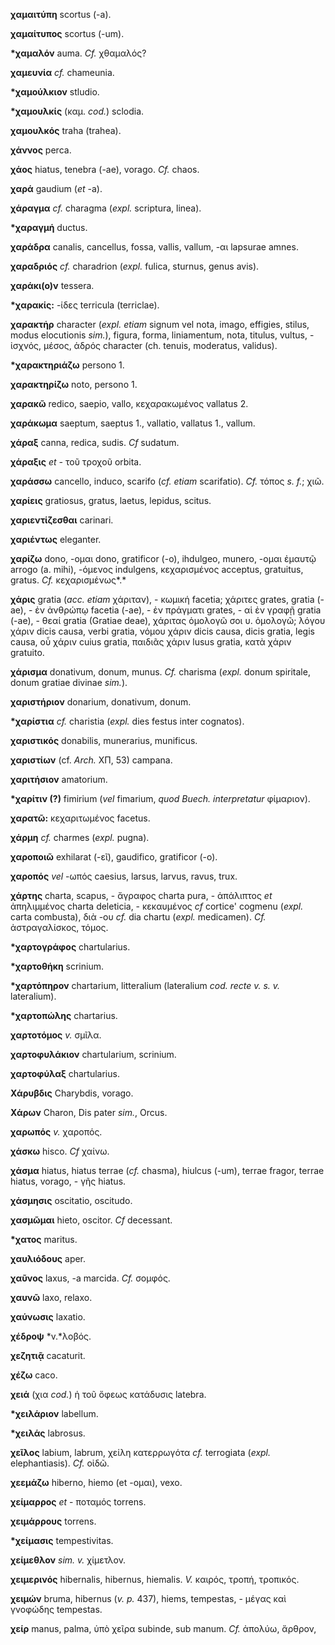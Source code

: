 **χαμαιτύπη** scortus (-a).

**χαμαίτυπος** scortus (-um).

**\*χαμαλόν** auma. *Cf.* χθαμαλός?

**χαμευνία** *cf.* chameunia.

**\*χαμούλκιον** stludio.

**\*χαμουλκίς** (καμ. *cod.*) sclodia.

**χαμουλκός** traha (trahea).

**χάννος** perca.

**χάος** hiatus, tenebra (-ae), vorago. *Cf.* chaos.

**χαρά** gaudium (*et* -a).

**χάραγμα** *cf.* charagma (*expl.* scriptura, linea).

**\*χαραγμή** ductus.

**χαράδρα** canalis, cancellus, fossa, vallis, vallum, -αι lapsurae
amnes.

**χαραδριός** *cf.* charadrion (*expl.* fulica, sturnus, genus avis).

**χαράκι(ο)ν** tessera.

**\*χαρακίς:** -ίδες terricula (terriclae).

**χαρακτἡρ** character (*expl. etiam* signum vel nota, imago, effigies,
stilus, modus elocutionis *sim.*), figura, forma, liniamentum, nota,
titulus, vultus, - ἰσχνός, μέσος, ἁδρός character (ch. tenuis,
moderatus, validus).

**\*χαρακτηριάζω** persono 1.

**χαρακτηρίζω** noto, persono 1.

**χαρακῶ** redico, saepio, vallo, κεχαρακωμένος vallatus 2.

**χαράκωμα** saeptum, saeptus 1., vallatio, vallatus 1., vallum.

**χάραξ** canna, redica, sudis. *Cf* sudatum.

**χάραξις** *et -* τοῦ τροχοῦ orbita.

**χαράσσω** cancello, induco, scarifo (*cf. etiam* scarifatio). *Cf.*
τόπος *s. f.*; χιῶ.

**χαρίεις** gratiosus, gratus, laetus, lepidus, scitus.

**χαριεντίζεσθαι** carinari.

**χαριέντως** eleganter.

**χαρίζω** dono, -ομαι dono, gratificor (-o), ihdulgeo, munero, -ομαι
ἐμαυτῷ arrogo (a. mihi), -όμενος indulgens, κεχαρισμένος acceptus,
gratuitus, gratus. *Cf.* κεχαρισμένως*.*

**χάρις** gratia (*acc. etiam* χάριταν), - κωμική facetia; χάριτες
grates, gratia (-ae), - ἐν ἀνθρώπῳ facetia (-ae), - ἐν πράγματι
grates, - αἱ ἐν γραφῇ gratia (-ae), - θεαί gratia (Gratiae deae),
χάριτας ὁμολογῶ σοι υ. ὁμολογῶ; λόγου χάριν dicis causa, verbi gratia,
νόμου χάριν dicis causa, dicis gratia, legis causa, οὗ χάριν cuius
gratia, παιδιᾶς χάριν lusus gratia, κατὰ χάριν gratuito.

**χάρισμα** donativum, donum, munus. *Cf.* charisma (*expl.* donum
spiritale, donum gratiae divinae *sim.*).

**χαριστήριον** donarium, donativum, donum.

**\*χαρίστια** *cf.* charistia (*expl.* dies festus inter cognatos).

**χαριστικός** donabilis, munerarius, munificus.

**χαριστίων** (cf. *Arch.* ΧΠ, 53) campana.

**χαριτήσιον** amatorium.

**\*χαρίτιν (?)** fimirium (*vel* fimarium, *quod Buech. interpretatur*
φίμαριον).

**χαρατῶ:** κεχαριτωμένος facetus.

**χάρμη** *cf.* charmes (*expl.* pugna).

**χαροποιῶ** exhilarat (-εῖ), gaudifico, gratificor (-o).

**χαροπός** *vel* -ωπός caesius, larsus, larvus, ravus, trux.

**χάρτης** charta, scapus, - ἄγραφος charta pura, - ἀπάλιπτος *et*
ἀπηλιμμένος charta deleticia, - κεκαυμένος *cf* cortice' cogmenu
(*expl.* carta combusta), διὰ -ου *cf.* dia chartu (*expl.* medicamen).
*Cf.* ἀστραγαλίσκος, τόμος.

**\*χαρτογράφος** chartularius.

**\*χαρτοθήκη** scrinium.

**\*χαρτόπηρον** chartarium, litteralium (lateralium *cod. recte v. s.
v.* lateralium).

**\*χαρτοπώλης** chartarius.

**χαρτοτόμος** *v.* σμῖλα.

**χαρτοφυλάκιον** chartularium, scrinium.

**χαρτοφύλαξ** chartularius.

**Χάρυβδις** Charybdis, vorago.

**Χάρων** Charon, Dis pater *sim.*, Orcus.

**χαρωπός** *v.* χαροπός.

**χάσκω** hisco. *Cf* χαίνω.

**χάσμα** hiatus, hiatus terrae (*cf.* chasma), hiulcus (-um), terrae
fragor, terrae hiatus, vorago, - γῆς hiatus.

**χάσμησις** oscitatio, oscitudo.

**χασμῶμαι** hieto, oscitor. *Cf* decessant.

**\*χατος** maritus.

**χαυλιόδους** aper.

**χαῦνος** laxus, -a marcida. *Cf.* σομφός.

**χαυνῶ** laxo, relaxo.

**χαύνωσις** laxatio.

**χέδροψ** *v.*λοβός.

**χεζητιᾷ** cacaturit.

**χέζω** caco.

**χειά** (χια *cod.*) ἡ τοῦ ὄφεως κατάδυσις latebra.

**\*χειλάριον** labellum.

**\*χειλάς** labrosus.

**χεῖλος** labium, labrum, χείλη κατερρωγότα *cf.* terrogiata (*expl.*
elephantiasis). *Cf.* οἰδῶ.

**χεεμάζω** hiberno, hiemo (et -ομαι), vexo.

**χείμαρρος** *et* - ποταμός torrens.

**χειμάρρους** torrens.

**\*χείμασις** tempestivitas.

**χείμεθλον** *sim. v.* χίμετλον.

**χειμερινός** hibernalis, hibernus, hiemalis. *V.* καιρός, τροπή,
τροπικός.

**χειμών** bruma, hibernus (*v. p.* 437), hiems, tempestas, - μέγας καὶ
γνοφώδης tempestas.

**χείρ** manus, palma, ὑπὸ χεῖρα subinde, sub manum. *Cf.* ἀπολύω,
ἄρθρον,
